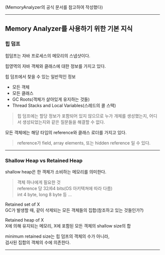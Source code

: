 (MemoryAnalyzer의 공식 문서를 참고하여 작성했다)

---

## Memory Analyzer를 사용하기 위한 기본 지식

### 힙 덤프

힙덤프는 자바 프로세스의 메모리의 스냅샷이다.

힙영역의 자바 객체와 클래스에 대한 정보를 가지고 있다.

힙 덤프에서 찾을 수 있는 일반적인 정보
- 모든 객체
- 모든 클래스
- GC Roots(객체가 살아있게 유지하는 것들)
- Thread Stacks and Local Variables(스레드의 콜 스택)

> 힙 덤프에는 할당 정보가 포함되어 있지 않으므로 누가 개체를 생성했는지, 어디서 생성되었는지와 같은 질문들을 해결할 수 없다.

모든 객체에는 해당 타입의 reference와 클래스 로더를 가지고 있다.

> reference가 field, array elements, 또는 hidden reference 일 수 있다.

---

### Shallow Heap vs Retained Heap

shallow heap은 한 객체가 소비하는 메모리를 의미한다.

> 객체 하나에게 필요한 것  
> reference 당 32/64 bits(OS 아키텍쳐에 따라 다름)  
> int 4 byte, long 8 byte 등 ...

Retained set of X  
GC가 발생할 때, 같이 삭제되는 모든 객체들의 집합(참조하고 있는 것들인가?)

Retained heap of X  
X에 의해 유지되는 메모리, X에 포함된 모든 객체의 shallow size의 합

minimum retained size는 힙 덤프의 객체의 수가 아니라,  
검사된 집합의 객체의 수에 의존한다.

---